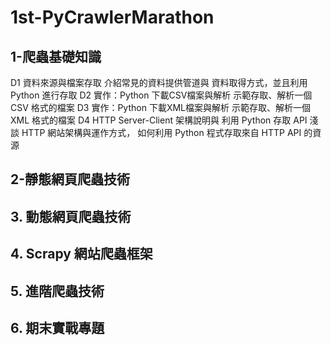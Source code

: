 # 1st-PyCrawlerMarathon

## 1-爬蟲基礎知識
D1 資料來源與檔案存取
   介紹常見的資料提供管道與 資料取得方式，並且利用 Python 進行存取
D2 實作：Python 下載CSV檔案與解析
   示範存取、解析一個 CSV 格式的檔案
D3 實作：Python 下載XML檔案與解析
   示範存取、解析一個 XML 格式的檔案
D4 HTTP Server-Client 架構說明與 利用 Python 存取 API
   淺談 HTTP 網站架構與運作方式， 如何利用 Python 程式存取來自 HTTP API 的資源
## 2-靜態網頁爬蟲技術

## 3. 動態網頁爬蟲技術

## 4. Scrapy 網站爬蟲框架

## 5. 進階爬蟲技術

## 6. 期末實戰專題

